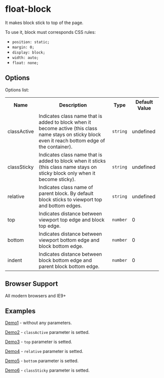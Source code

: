 # float-block

It makes block stick to top of the page.

To use it, block must corresponds CSS rules:

 - `position: static;` 
 - `margin: 0;`
 - `display: block;`
 - `width: auto;`
 - `float: none;`

## Options

Options list:

<table>
    <tr>
        <th>Name</th>
        <th>Description</th>
        <th>Type</th>
        <th>Default Value</th>
    </tr>
    <tr>
        <td>classActive</td>
        <td>Indicates class name that is added to block when it become active (this class name stays on sticky block even it reach bottom edge of the container).</td>
        <td><code>string</code></td>
        <td>undefined</td>
    </tr>
    <tr>
        <td>classSticky</td>
        <td>Indicates class name that is added to block when it sticks (this class name stays on sticky block only when it become sticky).</td>
        <td><code>string</code></td>
        <td>undefined</td>
    </tr>
    <tr>
        <td>relative</td>
        <td>Indicates class name of parent block. By default block sticks to viewport top and bottom edges.</td>
        <td><code>string</code></td>
        <td>undefined</td>
    </tr>
    <tr>
        <td>top</td>
        <td>Indicates distance between viewport top edge and block top edge.</td>
        <td><code>number</code></td>
        <td>0</td>
    </tr>
    <tr>
        <td>bottom</td>
        <td>Indicates distance between viewport bottom edge and block bottom edge.</td>
        <td><code>number</code></td>
        <td>0</td>
    </tr>
    <tr>
        <td>indent</td>
        <td>Indicates distance between block bottom edge and parent block bottom edge.</td>
        <td><code>number</code></td>
        <td>0</td>
    </tr>
</table>

## Browser Support

All modern browsers and IE9+

## Examples

[Demo1](https://041616.github.io/float-block/example/demo01.html) - without any parameters.

[Demo2](https://041616.github.io/float-block/example/demo02.html) - `classActive` parameter is setted.

[Demo3](https://041616.github.io/float-block/example/demo03.html) - `top` parameter is setted.

[Demo4](https://041616.github.io/float-block/example/demo04.html) - `relative` parameter is setted.

[Demo5](https://041616.github.io/float-block/example/demo05.html) - `bottom` parameter is setted.

[Demo6](https://041616.github.io/float-block/example/demo06.html) - `classSticky` parameter is setted.
